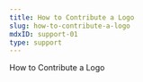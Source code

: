 ```yaml
---
title: How to Contribute a Logo
slug: how-to-contribute-a-logo
mdxID: support-01
type: support
---
```


How to Contribute a Logo